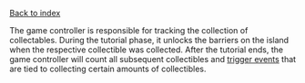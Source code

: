 [Back to index](Soundgarden_Documentation.md)


The game controller is responsible for tracking the collection of collectables. During the tutorial phase, it unlocks the barriers on the island when the respective collectible was collected. After the tutorial ends, the game controller will count all subsequent collectibles and [trigger events](Gameplay_Collectable_events.md) that are tied to collecting certain amounts of collectibles.